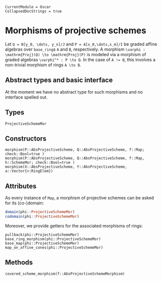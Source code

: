 ```@meta
CurrentModule = Oscar
CollapsedDocStrings = true
```

# Morphisms of projective schemes

Let ``Q = B[y_0, \dots, y_n]/J`` and ``P = A[x_0,\dots,x_m]/I`` be 
graded affine algebras over `base_ring`s `A` and `B`, respectively. 
A morphism ``\varphi : \mathrm{Proj}(Q) \to \mathrm{Proj}(P)`` is modeled 
via a morphism of graded algebras ``\varphi^* : P \to Q``. 
In the case of `A != B`, this involves a non-trivial morphism 
of rings ``A \to B``.

## Abstract types and basic interface 
At the moment we have no abstract type for such morphisms and no interface spelled 
out. 

## Types 
```@docs
ProjectiveSchemeMor
```

## Constructors
```@docs
morphism(P::AbsProjectiveScheme, Q::AbsProjectiveScheme, f::Map; check::Bool=true )
morphism(P::AbsProjectiveScheme, Q::AbsProjectiveScheme, f::Map, h::SchemeMor; check::Bool=true )
morphism(X::AbsProjectiveScheme, Y::AbsProjectiveScheme, a::Vector{<:RingElem})
```
## Attributes
As every instance of `Map`, a morphism of projective schemes can be asked for its (co-)domain:
```julia
domain(phi::ProjectiveSchemeMor) 
codomain(phi::ProjectiveSchemeMor)
```
Moreover, we provide getters for the associated morphisms of rings:
```@docs
pullback(phi::ProjectiveSchemeMor)
base_ring_morphism(phi::ProjectiveSchemeMor) 
base_map(phi::ProjectiveSchemeMor)
map_on_affine_cones(phi::ProjectiveSchemeMor)
```
## Methods
```@docs
covered_scheme_morphism(f::AbsProjectiveSchemeMorphism)
```

